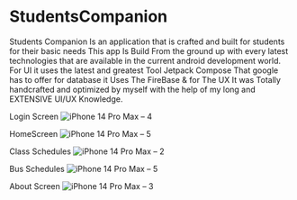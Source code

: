 # StudentsCompanion
Students Companion Is an application that is crafted and built for students for their basic needs 
This app Is Build From the ground up with every latest technologies that are available in the current android development world.
For UI it uses the latest and greatest Tool Jetpack Compose That google has to offer for database it Uses The FireBase & 
for The UX It was Totally handcrafted and optimized by myself with the help of my long and EXTENSIVE UI/UX Knowledge.

Login Screen
![iPhone 14 Pro Max – 4](https://github.com/imamulRana/StudentsCompanion/assets/30460184/795a8120-a2c2-44f6-a979-d912cda5d976)

HomeScreen
![iPhone 14 Pro Max – 5](https://github.com/imamulRana/StudentsCompanion/assets/30460184/4ff1e55f-5b9b-4d7f-9061-5e37606beb4e)


Class Schedules
![iPhone 14 Pro Max – 2](https://github.com/imamulRana/StudentsCompanion/assets/30460184/d7158244-f6ff-43ea-93bf-ea073d3d9fae)

Bus Schedules
![iPhone 14 Pro Max – 5](https://github.com/imamulRana/StudentsCompanion/assets/30460184/4e9558f6-515d-42ec-9ce0-6599d6973f4e)

About Screen
![iPhone 14 Pro Max – 3](https://github.com/imamulRana/StudentsCompanion/assets/30460184/1e18b6e5-f50e-4f33-a284-28c0c0f4b78c)
